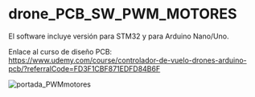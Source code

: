 # drone_PCB_SW_PWM_MOTORES

El software incluye versión para STM32 y para Arduino Nano/Uno. 

Enlace al curso de diseño PCB: https://www.udemy.com/course/controlador-de-vuelo-drones-arduino-pcb/?referralCode=FD3F1CBF871EDFD84B6F

![portada_PWMmotores](https://github.com/ArduProject/drone_PCB_SW_PWM_MOTORES/assets/46316984/9ac40eae-5bde-4754-a965-22f09161ee2b)
